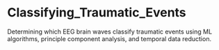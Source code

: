 # Classifying_Traumatic_Events
Determining which EEG brain waves classify traumatic events using ML algorithms, principle component analysis, and temporal data reduction. 
